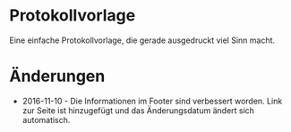 # Protokollvorlage

Eine einfache Protokollvorlage, die gerade ausgedruckt viel Sinn macht. 

# Änderungen

* 2016-11-10 - Die Informationen im Footer sind verbessert worden. Link zur Seite ist hinzugefügt und das Änderungsdatum ändert sich automatisch. 
